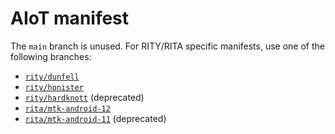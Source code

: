 AIoT manifest
=============

The `main` branch is unused. For RITY/RITA specific manifests, use one of the following branches:

- [`rity/dunfell`](https://gitlab.com/mediatek/aiot/bsp/manifest/-/tree/rity/dunfell)
- [`rity/honister`](https://gitlab.com/mediatek/aiot/bsp/manifest/-/tree/rity/honister)
- [`rity/hardknott`](https://gitlab.com/mediatek/aiot/bsp/manifest/-/tree/rity/hardknott) (deprecated)
- [`rita/mtk-android-12`](https://gitlab.com/mediatek/aiot/bsp/manifest/-/tree/rita/mtk-android-12)
- [`rita/mtk-android-11`](https://gitlab.com/mediatek/aiot/bsp/manifest/-/tree/rita/mtk-android-11) (deprecated)
